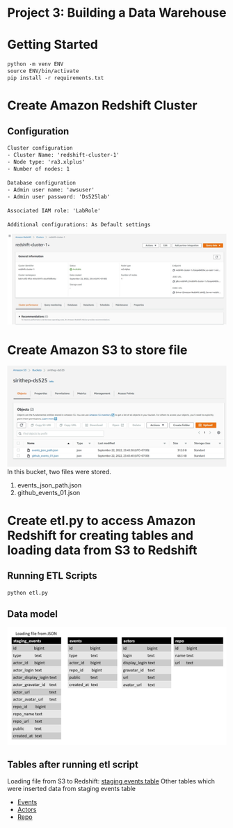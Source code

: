 # Project 3: Building a Data Warehouse

# Getting Started

```
python -m venv ENV
source ENV/bin/activate
pip install -r requirements.txt
```

# Create Amazon Redshift Cluster 
## Configuration
```
Cluster configuration
- Cluster Name: 'redshift-cluster-1'
- Node type: 'ra3.xlplus'
- Number of nodes: 1

Database configuration
- Admin user name: 'awsuser'
- Admin user password: 'Ds525lab'

Associated IAM role: 'LabRole'

Additional configurations: As Default settings
```
![alt text](https://github.com/Sirith3p/swu-ds525/blob/41a77cd6f6cc060c045cb7f4fa94704c376d70c4/03-building-a-data-warehouse/image/Proj3_Redshift.jpg)

# Create Amazon S3 to store file
![alt text](https://github.com/Sirith3p/swu-ds525/blob/db36770d01218a637c92a5bbb9f3080be0e99077/03-building-a-data-warehouse/image/Proj3_S3.jpg)
In this bucket, two files were stored.
1. events_json_path.json
2. github_events_01.json

# Create etl.py to access Amazon Redshift for creating tables and loading data from S3 to Redshift
## Running ETL Scripts
```
python etl.py
```

## Data model
![alt text](https://github.com/Sirith3p/swu-ds525/blob/eae3cb34c811072c387ecb5561f4e75510f27d65/03-building-a-data-warehouse/image/Proj3_table.jpg)

## Tables after running etl script
Loading file from S3 to Redshift: [staging events table](https://github.com/Sirith3p/swu-ds525/blob/3037a4da201242f28410bc4be38f036ec8a142ee/03-building-a-data-warehouse/table/staging_events.csv)
Other tables which were inserted data from staging events table
- [Events](https://github.com/Sirith3p/swu-ds525/blob/d213b2e51d59f89321559dad21d087dd489c769c/03-building-a-data-warehouse/table/events.csv)
- [Actors](https://github.com/Sirith3p/swu-ds525/blob/d213b2e51d59f89321559dad21d087dd489c769c/03-building-a-data-warehouse/table/actors.csv)
- [Repo](https://github.com/Sirith3p/swu-ds525/blob/d213b2e51d59f89321559dad21d087dd489c769c/03-building-a-data-warehouse/table/repo.csv)
